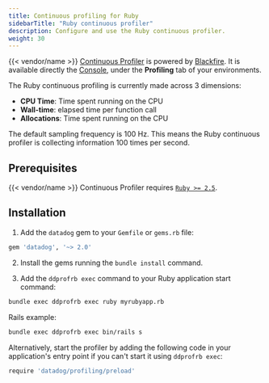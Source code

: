 ```yaml
---
title: Continuous profiling for Ruby
sidebarTitle: "Ruby continuous profiler"
description: Configure and use the Ruby continuous profiler.
weight: 30
---
```


{{< vendor/name >}} [Continuous Profiler](./cont-prof.md) is powered by [Blackfire](../../../increase-observability/application-metrics/blackfire.md).
It is available directly the [Console](/administration/web/_index.md), under the **Profiling** tab of your environments.

The Ruby continuous profiling is currently made across 3 dimensions:
- **CPU Time**:  Time spent running on the CPU
- **Wall-time**: elapsed time per function call
- **Allocations**: Time spent running on the CPU

The default sampling frequency is 100 Hz. This means the Ruby continuous profiler is
collecting information 100 times per second.

## Prerequisites

{{< vendor/name >}} Continuous Profiler requires [`Ruby >= 2.5`](/languages/ruby.md).

## Installation

1. Add the `datadog` gem to your `Gemfile` or `gems.rb` file:

``` bash
gem 'datadog', '~> 2.0'
```

2. Install the gems running the `bundle install` command.

3. Add the ``ddprofrb exec`` command to your Ruby application start command:

``` bash
bundle exec ddprofrb exec ruby myrubyapp.rb
```

Rails example:
``` bash
bundle exec ddprofrb exec bin/rails s
```

Alternatively, start the profiler by adding the following code in your application's entry point if you can't start it using `ddprofrb exec`:

``` bash
require 'datadog/profiling/preload'
```
